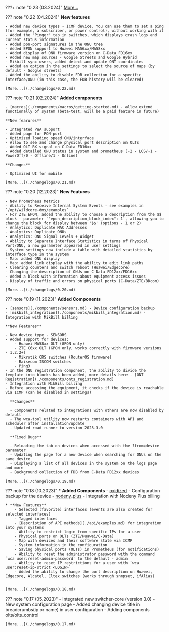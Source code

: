 ???+ note "0.23 (03.2024)"
    [More...](./changelogs/0.23.md)


??? note "0.22 (04.2024)"
    **New features** 
     
    - Added new device types - ICMP device. You can use them to set a ping (for example, a subscriber, or power control), without working with it
    - Added the "Pinger" tab in switches, which displays crash logs and current status information
    - Added pon-port signatures in the ONU tree
    - Added EPON support to Huawei MA56xx/MA58xx
    - Added display of ONU firmware version on C-Data FD16xx
    - Added new map sources - Google Streets and Google Hybrid
    - Mikbill sync users, added detect and update ONT coordinates
    - Added an option in the settings to select the source of maps (by default - Google streets)
    - Added the ability to disable FDB collection for a specific interface/ONU (in this case, the FDB history will be cleared)

    [More...](./changelogs/0.22.md)

??? note "0.21 (02.2024)"
    **Added components**

    - [macros](./components/macros/getting-started.md) - allow extend functionally of system (beta-test, will be a paid feature in future)

    **New fearures**
    
    - Integrated PWA support
    - Added page for PON-port
    - Optimized loading speed ONU/interface
    - Allow to see and change physical port description on OLTs
    - Added OLT RX signal on C-Data FD16xx
    - Added detailed ONU status in system and prometheus (-2 - LOS/-1 - PowerOff/0 - Offline/1 - Online)

    **Changes**
    
    - Optimized UI for mobile

    [More...](./changelogs/0.21.md)

??? note "0.20 (12.2023)"
    **New Features**

    - New Prometheus Metrics
    - Ability to Receive Internal System Events - see examples in `/opt/wildcore-dms/examples`
    - For ZTE EPON, added the ability to choose a description from the $$ block - parameter `"epon_description_block_index": 1`, allowing you to change the block for display between '$$' (options - 1 or 2)
    - Analytics: Duplicate MAC Addresses
    - Analytics: Duplicate ONUs
    - Analytics: ONU Signal Levels + Widget
    - Ability to Separate Interface Statistics in terms of Physical Port/ONU, a new parameter appeared in user settings
    - System settings now include a table with detailed statistics by interface type in the system
    - Map: added ONU display
    - Map: added link display with the ability to edit link paths
    - Clearing counters and switch reboot (Huawei/Edgecore)
    - Changing the description of ONUs on C-Data FD12xx/FD16xx
    - Added a block with information about equipment access issues
    - Display of traffic and errors on physical ports (C-Data/ZTE/BDcom)
    
    [More...](./changelogs/0.20.md)  


??? note "0.19 (11.2023)"
    **Added Components**      

    - [sensors](./components/sensors.md) - Device configuration backup
    - [mikbill_integration](./components/mikbill_integration.md) - Integration with MikBill billing
    
    **New Features**

    - New device type - SENSORS
    - Added support for devices:
        - Huawei MA58xx OLT (GPON only)
        - ZTE C6xx OLT (GPON only, works correctly with firmware versions - 1.2.2+)
        - Mikrotik CRS switches (RouterOS firmware)
        - Raisecom ISCOM switches
        - Ping3
    - In the ONU registration component, the ability to divide the template into blocks has been added, more details here - [ONT Registration](./components/onts_registration.md)
    - Integration with MikBill billing
    - Before accessing the equipment, it checks if the device is reachable via ICMP (can be disabled in settings)

      **Changes**

      - Components related to integrations with others are now disabled by default
      - The wca-tool utility now restarts containers with API and scheduler after installation/update
      - Updated road runner to version 2023.3.0

      **Fixed Bugs**

      - Reloading the tab on devices when accessed with the ?from=device parameter
      - Updating the page for a new device when searching for ONUs on the same device
      - Displaying a list of all devices in the system on the logs page and more
      - Background collection of FDB from C-Data FD12xx devices
    
    [More...](./changelogs/0.19.md)     

??? note "0.18 (10.2023)" 
    * **Added Components**
        - [oxidized](./components/oxidized.md) - Configuration backup for the device
        - [nodeny_plus](./components/nodeny_plus.md) - Integration with Nodeny Plus billing
    
    * **New Features**
        - Selected (favorite) interfaces (events are also created for selected interfaces)
        - Tagged interfaces
        - [Description of API methods](./api/examples.md) for integration into your systems
        - Ability to restrict login from specific IPs for a user
        - Physical ports on OLTs (ZTE/Huawei/C-Data)
        - Map with devices and their software state via ICMP
        - System information in the configuration
        - Saving physical ports (OLTs) in Prometheus (for notifications)
        - Ability to reset the administrator password with the command `wca user:reset-admin-password` to the default - admin
        - Ability to reset IP restrictions for a user with `wca user:reset-ip-strict <LOGIN>`
        - Added the ability to change the port description on Huawei, Edgecore, Alcatel, Eltex switches (works through snmpset, ifAlias)
    

    [More...](./changelogs/0.18.md) 
    
??? note "0.17 (05.2023)"
    - Integrated new switcher-core (version 3.0)
    - New system configuration page
    - Added changing device title in breadcrumbs(ip or name) in user configuration
    - Adding components olts/olts_control

    [More...](./changelogs/0.17.md) 

